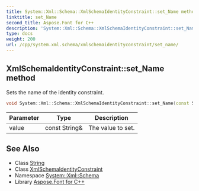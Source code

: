 ```yaml
---
title: System::Xml::Schema::XmlSchemaIdentityConstraint::set_Name method
linktitle: set_Name
second_title: Aspose.Font for C++
description: 'System::Xml::Schema::XmlSchemaIdentityConstraint::set_Name method. Sets the name of the identity constraint in C++.'
type: docs
weight: 200
url: /cpp/system.xml.schema/xmlschemaidentityconstraint/set_name/
---
```

## XmlSchemaIdentityConstraint::set_Name method


Sets the name of the identity constraint.

```cpp
void System::Xml::Schema::XmlSchemaIdentityConstraint::set_Name(const String &value)
```


| Parameter | Type | Description |
| --- | --- | --- |
| value | const String\& | The value to set. |

## See Also

* Class [String](../../../system/string/)
* Class [XmlSchemaIdentityConstraint](../)
* Namespace [System::Xml::Schema](../../)
* Library [Aspose.Font for C++](../../../)
